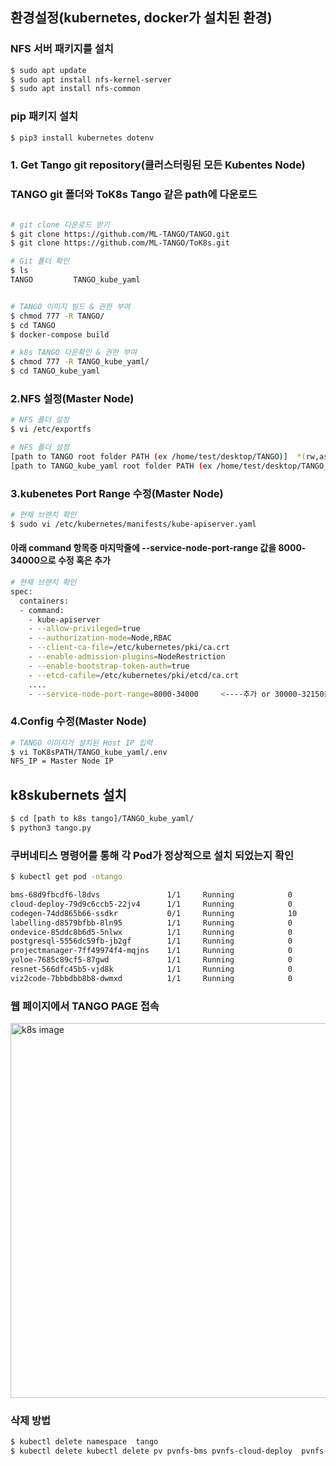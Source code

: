 ## 환경설정(kubernetes, docker가 설치된 환경)
###  NFS 서버 패키지를 설치
```bash
$ sudo apt update
$ sudo apt install nfs-kernel-server
$ sudo apt install nfs-common
```
###  pip 패키지 설치
```bash
$ pip3 install kubernetes dotenv
```
### 1. Get Tango git repository(클러스터링된 모든 Kubentes Node)
### TANGO git 폴더와 ToK8s Tango 같은 path에 다운로드 
```bash

# git clone 다운로드 받기
$ git clone https://github.com/ML-TANGO/TANGO.git
$ git clone https://github.com/ML-TANGO/ToK8s.git

# Git 폴더 확인
$ ls
TANGO         TANGO_kube_yaml


# TANGO 이미지 빌드 & 권한 부여
$ chmod 777 -R TANGO/
$ cd TANGO
$ docker-compose build  

# k8s TANGO 다운확인 & 권한 부여
$ chmod 777 -R TANGO_kube_yaml/
$ cd TANGO_kube_yaml
```

### 2.NFS 설정(Master Node)

```bash
# NFS 폴더 설정
$ vi /etc/exportfs
```


```bash
# NFS 폴더 설정
[path to TANGO root folder PATH (ex /home/test/desktop/TANGO)]  *(rw,async,no_subtree_check,no_auth_nlm,insecure,no_root_squash,nohide,crossmnt)
[path to TANGO_kube_yaml root folder PATH (ex /home/test/desktop/TANGO_kube_yaml)] *(rw,async,no_subtree_check,no_auth_nlm,insecure,no_root_squash,nohide,crossmnt)
```



### 3.kubenetes Port Range 수정(Master Node)
```bash
# 현재 브랜치 확인
$ sudo vi /etc/kubernetes/manifests/kube-apiserver.yaml

```
#### 아래 command 항목중 마지막줄에 --service-node-port-range 값을 8000-34000으로 수정 혹은 추가


```bash
# 현재 브랜치 확인
spec:
  containers:
  - command:
    - kube-apiserver
    - --allow-privileged=true
    - --authorization-mode=Node,RBAC
    - --client-ca-file=/etc/kubernetes/pki/ca.crt
    - --enable-admission-plugins=NodeRestriction
    - --enable-bootstrap-token-auth=true
    - --etcd-cafile=/etc/kubernetes/pki/etcd/ca.crt
    ....
    - --service-node-port-range=8000-34000     <----추가 or 30000-32150을 수정

```


### 4.Config 수정(Master Node)
```bash
# TANGO 이미지가 설치된 Host IP 입력 
$ vi ToK8sPATH/TANGO_kube_yaml/.env
NFS_IP = Master Node IP

```



## k8skubernets 설치
```bash
$ cd [path to k8s tango]/TANGO_kube_yaml/
$ python3 tango.py
```


### 쿠버네티스 명령어를 통해 각 Pod가 정상적으로 설치 되었는지 확인
```bash
$ kubectl get pod -ntango

bms-68d9fbcdf6-l8dvs               1/1     Running            0          3d2h
cloud-deploy-79d9c6ccb5-22jv4      1/1     Running            0          3d2h
codegen-74dd865b66-ssdkr           0/1     Running            10         3d2h
labelling-d8579bfbb-8ln95          1/1     Running            0          3d2h
ondevice-85ddc8b6d5-5nlwx          1/1     Running            0          3d2h
postgresql-5556dc59fb-jb2gf        1/1     Running            0          3d2h
projectmanager-7ff49974f4-mqjns    1/1     Running            0          3d2h
yoloe-7685c89cf5-87gwd             1/1     Running            0          3d2h
resnet-566dfc45b5-vjd8k            1/1     Running            0          3d2h
viz2code-7bbbdbb8b8-dwmxd          1/1     Running            0          3d2h

```

### 웹 페이지에서 TANGO PAGE 접속
<img src="./docs/media/TANGO_web.png" alt="k8s image" width="600px"/>


### 삭제 방법
```bash
$ kubectl delete namespace  tango
$ kubectl delete kubectl delete pv pvnfs-bms pvnfs-cloud-deploy  pvnfs-code-gen  pvnfs-labelling-datadb pvnfs-labelling-dataset pvnfs-ondevice-deploy pvnfs-postgresql pvnfs-prm pvnfs-resnet pvnfs-shared  pvnfs-viz2code pvnfs-yoloe


```
